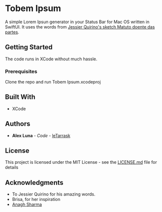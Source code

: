 # Tobem Ipsum

A simple Lorem Ipsun generator in your Status Bar for Mac OS written in SwiftUI. It uses the words from [Jessier Quirino's sketch Matuto doente das partes](https://www.youtube.com/watch?v=UunT1yZPUxs).

## Getting Started

The code runs in XCode without much hassle.

### Prerequisites

Clone the repo and run Tobem Ipsum.xcodeproj

## Built With

* XCode

## Authors

* **Alex Luna** - *Code* - [leTarrask](https://github.com/leTarrask)

## License

This project is licensed under the MIT License - see the [LICENSE.md](LICENSE.md) file for details

## Acknowledgments

* To Jessier Quirino for his amazing words.
* Brisa, for her inspiration
* [Anagh Sharma](https://www.anaghsharma.com/blog/macos-menu-bar-app-with-swiftui/)
